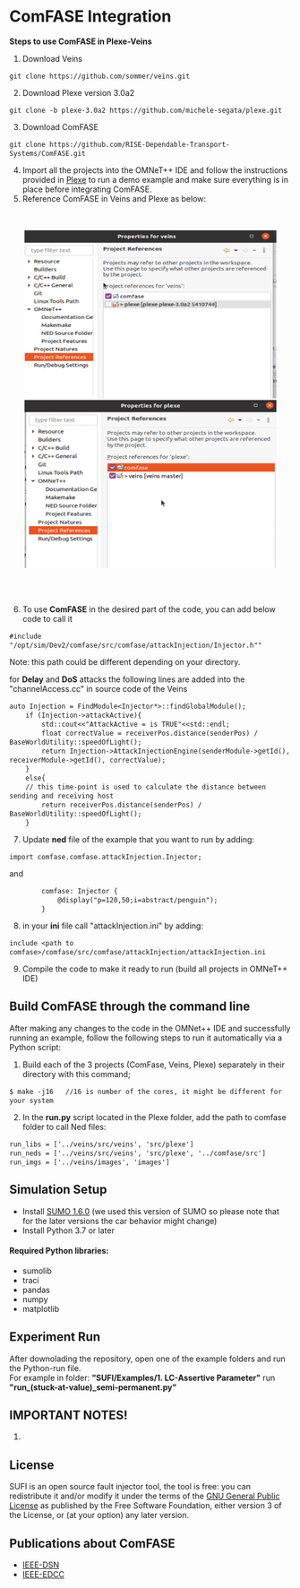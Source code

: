 # **ComFASE Integration**

**Steps to use ComFASE in Plexe-Veins**

1. Download Veins
```
git clone https://github.com/sommer/veins.git
```
2. Download Plexe version 3.0a2
```
git clone -b plexe-3.0a2 https://github.com/michele-segata/plexe.git
```
3. Download ComFASE
```
git clone https://github.com/RISE-Dependable-Transport-Systems/ComFASE.git
```
4. Import all the projects into the OMNeT++ IDE and follow the instructions provided in [Plexe](https://plexe.car2x.org/tutorial/) to run a demo example and make sure everything is in place before integrating ComFASE.
5. Reference ComFASE in Veins and Plexe as below:

<p align="center">
  <br><br>
  <img src="https://github.com/RISE-Dependable-Transport-Systems/ComFASE/blob/main/Documentation/pictures/veins_ref.png" width="450" height="300">
  <img src="https://github.com/RISE-Dependable-Transport-Systems/ComFASE/blob/main/Documentation/pictures/plexe_ref.png" width="450" height="300">
</p>
<br/> 
<br/>  

6. To use **ComFASE** in the desired part of the code, you can add below code to call it 
```
#include "/opt/sim/Dev2/comfase/src/comfase/attackInjection/Injector.h""
```
Note: this path could be different depending on your directory.

for **Delay** and **DoS** attacks the following lines are added into the "channelAccess.cc" in source code of the Veins
```
auto Injection = FindModule<Injector*>::findGlobalModule();
    if (Injection->attackActive){
        std::cout<<"AttackActive = is TRUE"<<std::endl;
        float correctValue = receiverPos.distance(senderPos) / BaseWorldUtility::speedOfLight();
        return Injection->AttackInjectionEngine(senderModule->getId(), receiverModule->getId(), correctValue);
    }
    else{
    // this time-point is used to calculate the distance between sending and receiving host
        return receiverPos.distance(senderPos) / BaseWorldUtility::speedOfLight();
    }
```
7. Update **ned** file of the example that you want to run by adding: 
``` 
import comfase.comfase.attackInjection.Injector;
```
and 
```
        comfase: Injector {
            @display("p=120,50;i=abstract/penguin");
        }
```
8. in your **ini** file call "attackInjection.ini" by adding:
```
include <path to comfase>/comfase/src/comfase/attackInjection/attackInjection.ini
```

9. Compile the code to make it ready to run (build all projects in OMNeT++ IDE)
 
## Build ComFASE through the command line
After making any changes to the code in the OMNet++ IDE and successfully running an example, follow the following steps to run it automatically via a Python script:
1. Build each of the 3 projects (ComFase, Veins, Plexe) separately in their directory with this command;
```
$ make -j16   //16 is number of the cores, it might be different for your system
```
2. In the **run.py** script located in the Plexe folder, add the path to comfase folder to call Ned files:
```
run_libs = ['../veins/src/veins', 'src/plexe']
run_neds = ['../veins/src/veins', 'src/plexe', '../comfase/src']
run_imgs = ['../veins/images', 'images']
```

## Simulation Setup

* Install [SUMO 1.6.0](https://sourceforge.net/projects/sumo/files/sumo/version%201.6.0/) (we used this version of SUMO so please note that for the later versions the car behavior might change)
* Install Python 3.7 or later

#### Required Python libraries:
* sumolib
* traci
* pandas
* numpy
* matplotlib

## Experiment Run 
After downolading the repository, open one of the example folders and run the Python-run file. <br/> 
For example in folder: **"SUFI/Examples/1. LC-Assertive Parameter"**    run    **"run_(stuck-at-value)_semi-permanent.py"**

## IMPORTANT NOTES!
1. 

## License 
SUFI is an open source fault injector tool, the tool is free: you can redistribute it and/or modify it under the terms of the [GNU General Public License](https://www.gnu.org/licenses/gpl-3.0.en.html) as published by the Free Software Foundation, either version 3 of the License, or (at your option) any later version.


## Publications about ComFASE

* [IEEE-DSN](https://ieeexplore.ieee.org/document/9525530)
* [IEEE-EDCC](https://ieeexplore.ieee.org/document/9603599)
